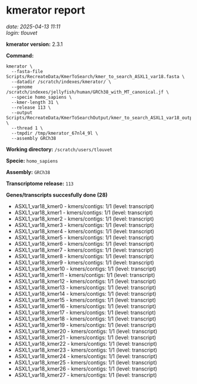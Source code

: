 # kmerator report
*date: 2025-04-13 11:11*  
*login: tlouvet*

**kmerator version:** 2.3.1

**Command:**

```
kmerator \
  --fasta-file Scripts/RecreateData/KmerToSearch/kmer_to_search_ASXL1_var18.fasta \
  --datadir /scratch/indexes/kmerator/ \
  --genome /scratch/indexes/jellyfish/human/GRCh38_with_MT_canonical.jf \
  --specie homo_sapiens \
  --kmer-length 31 \
  --release 113 \
  --output Scripts/RecreateData/KmerToSearchOutput/kmer_to_search_ASXL1_var18_output \
  --thread 1 \
  --tmpdir /tmp/kmerator_67nl4_9l \
  --assembly GRCh38
```

**Working directory:** `/scratch/users/tlouvet`

**Specie:** `homo_sapiens`

**Assembly:** `GRCh38`

**Transcriptome release:** `113`

**Genes/transcripts succesfully done (28)**

- ASXL1_var18_kmer0 - kmers/contigs: 1/1 (level: transcript)
- ASXL1_var18_kmer1 - kmers/contigs: 1/1 (level: transcript)
- ASXL1_var18_kmer2 - kmers/contigs: 1/1 (level: transcript)
- ASXL1_var18_kmer3 - kmers/contigs: 1/1 (level: transcript)
- ASXL1_var18_kmer4 - kmers/contigs: 1/1 (level: transcript)
- ASXL1_var18_kmer5 - kmers/contigs: 1/1 (level: transcript)
- ASXL1_var18_kmer6 - kmers/contigs: 1/1 (level: transcript)
- ASXL1_var18_kmer7 - kmers/contigs: 1/1 (level: transcript)
- ASXL1_var18_kmer8 - kmers/contigs: 1/1 (level: transcript)
- ASXL1_var18_kmer9 - kmers/contigs: 1/1 (level: transcript)
- ASXL1_var18_kmer10 - kmers/contigs: 1/1 (level: transcript)
- ASXL1_var18_kmer11 - kmers/contigs: 1/1 (level: transcript)
- ASXL1_var18_kmer12 - kmers/contigs: 1/1 (level: transcript)
- ASXL1_var18_kmer13 - kmers/contigs: 1/1 (level: transcript)
- ASXL1_var18_kmer14 - kmers/contigs: 1/1 (level: transcript)
- ASXL1_var18_kmer15 - kmers/contigs: 1/1 (level: transcript)
- ASXL1_var18_kmer16 - kmers/contigs: 1/1 (level: transcript)
- ASXL1_var18_kmer17 - kmers/contigs: 1/1 (level: transcript)
- ASXL1_var18_kmer18 - kmers/contigs: 1/1 (level: transcript)
- ASXL1_var18_kmer19 - kmers/contigs: 1/1 (level: transcript)
- ASXL1_var18_kmer20 - kmers/contigs: 1/1 (level: transcript)
- ASXL1_var18_kmer21 - kmers/contigs: 1/1 (level: transcript)
- ASXL1_var18_kmer22 - kmers/contigs: 1/1 (level: transcript)
- ASXL1_var18_kmer23 - kmers/contigs: 1/1 (level: transcript)
- ASXL1_var18_kmer24 - kmers/contigs: 1/1 (level: transcript)
- ASXL1_var18_kmer25 - kmers/contigs: 1/1 (level: transcript)
- ASXL1_var18_kmer26 - kmers/contigs: 1/1 (level: transcript)
- ASXL1_var18_kmer27 - kmers/contigs: 1/1 (level: transcript)
